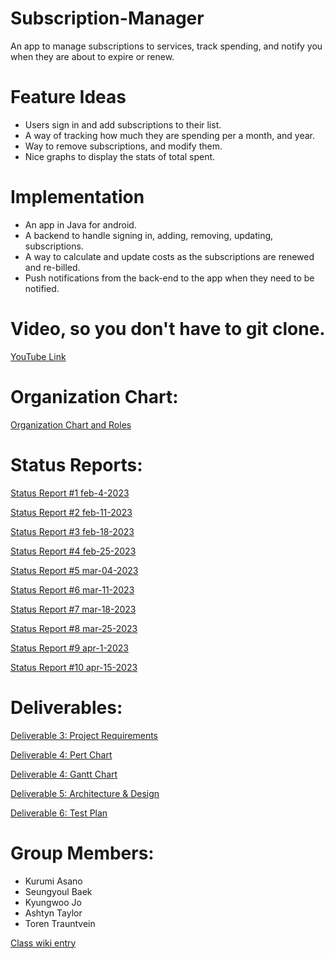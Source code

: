 # Subscription-Manager
An app to manage subscriptions to services, track spending, and notify you when they are about to expire or renew.

# Feature Ideas
* Users sign in and add subscriptions to their list.
* A way of tracking how much they are spending per a month, and year.
* Way to remove subscriptions, and modify them.
* Nice graphs to display the stats of total spent.

# Implementation
* An app in Java for android.
* A backend to handle signing in, adding, removing, updating, subscriptions. 
* A way to calculate and update costs as the subscriptions are renewed and re-billed.
* Push notifications from the back-end to the app when they need to be notified.

# Video, so you don't have to git clone.
[YouTube Link](https://www.youtube.com/watch?v=b76JDxQTZmI)

# Organization Chart:

[Organization Chart and Roles](https://github.com/cs428TAs/w2023/files/10609603/SM-responsiblities.pdf)

# Status Reports:

[Status Report #1 feb-4-2023](https://github.com/cs428TAs/w2023/files/10669313/status-report-feb-4.xlsx)

[Status Report #2 feb-11-2023](https://docs.google.com/spreadsheets/d/1wHHnecRMHA_rMn5fZDrSyUFL7_Pvl-aEhG4LZ0-SzM0/edit#gid=0)

[Status Report #3 feb-18-2023](https://docs.google.com/spreadsheets/d/18GBBA6DdcCQ0mcXayyhKwxbkN2aJLMu2JRBLWwHEkW8/edit#gid=82767908)

[Status Report #4 feb-25-2023](https://docs.google.com/spreadsheets/d/1yarx0wseMDNq7r5PvfuoINcFqubY_y43J7_Zn87O5vg/edit?usp=sharing)

[Status Report #5 mar-04-2023](https://docs.google.com/spreadsheets/d/1tLdG18dorSNAwr3CSDB9kEnMYcM60C4SwXYQWtH_6vU/edit?usp=sharing)

[Status Report #6 mar-11-2023](https://docs.google.com/spreadsheets/d/1bN5_uTUd55iufzYqXW357_MMbT9MQipy47xjiLkTtg0/edit#gid=82767908)

[Status Report #7 mar-18-2023](https://docs.google.com/spreadsheets/d/1Dxl6IokPRM0fNpdIWB877zPE2mkNpH8ec-B9GnwYwQk/edit#gid=82767908)

[Status Report #8 mar-25-2023](https://docs.google.com/spreadsheets/d/18GMxlN2nU16T3noD2AtQ-gp7k79Cm_JhXrX4k__7dZ4/edit#gid=82767908)

[Status Report #9 apr-1-2023](https://docs.google.com/spreadsheets/d/1HFOfWyhs84m0Umq9vlIoNKPhmTN6ylt9ZJa61sRRPnY/edit#gid=82767908)

[Status Report #10 apr-15-2023](https://docs.google.com/spreadsheets/d/1JDdoHiVM_bbhw56U5mJSKKEofurZd5AnedwpfXIR_Zg/edit#gid=82767908)

# Deliverables:
[Deliverable 3: Project Requirements](https://docs.google.com/document/d/1rmLuLocsQ9oJi525nsQ60r_Kzgucpfa8SYg19NFxkqI/edit)

[Deliverable 4: Pert Chart](https://github.com/cs428TAs/w2023/files/10775190/PERT_Chart_-_Subscription_Manager.1.pdf)

[Deliverable 4: Gantt Chart](https://docs.google.com/spreadsheets/d/1PkjQpuUDhuAiQBIh7_uCJMXO9hlhIhzOsN-pyGYC0eU/edit#gid=1655834755)

[Deliverable 5: Architecture & Design](https://docs.google.com/document/d/1yZmFIIednVF_sXYKNhAR-zPV7GZakc5nlayQExRxHrQ/edit?usp=sharing)

[Deliverable 6: Test Plan](https://docs.google.com/document/d/1EkLtpCsegtmWOWHfVvdVkLXhDJGA6MkCmuEpdQoiMjg/edit?usp=sharing)

# Group Members:
* Kurumi Asano
* Seungyoul Baek
* Kyungwoo Jo
* Ashtyn Taylor
* Toren Trauntvein

[Class wiki entry](https://github.com/cs428TAs/w2023/wiki/Subscription-Management-App)
